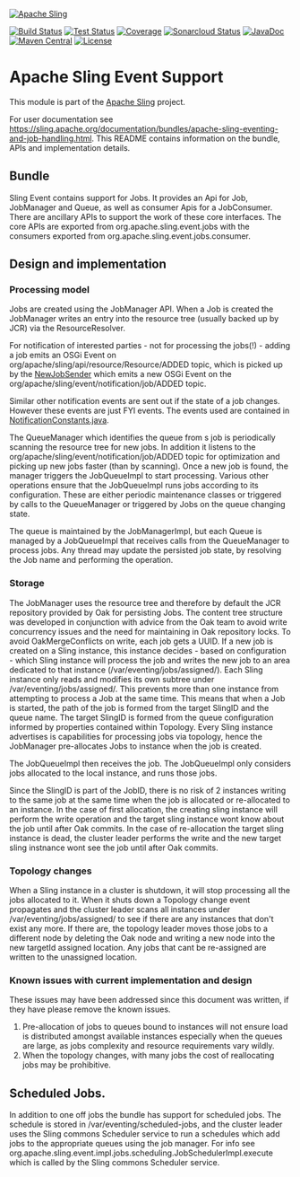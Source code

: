 [![Apache Sling](https://sling.apache.org/res/logos/sling.png)](https://sling.apache.org)

&#32;[![Build Status](https://ci-builds.apache.org/job/Sling/job/modules/job/sling-org-apache-sling-event/job/master/badge/icon)](https://ci-builds.apache.org/job/Sling/job/modules/job/sling-org-apache-sling-event/job/master/)&#32;[![Test Status](https://img.shields.io/jenkins/tests.svg?jobUrl=https://ci-builds.apache.org/job/Sling/job/modules/job/sling-org-apache-sling-event/job/master/)](https://ci-builds.apache.org/job/Sling/job/modules/job/sling-org-apache-sling-event/job/master/test/?width=800&height=600)&#32;[![Coverage](https://sonarcloud.io/api/project_badges/measure?project=apache_sling-org-apache-sling-event&metric=coverage)](https://sonarcloud.io/dashboard?id=apache_sling-org-apache-sling-event)&#32;[![Sonarcloud Status](https://sonarcloud.io/api/project_badges/measure?project=apache_sling-org-apache-sling-event&metric=alert_status)](https://sonarcloud.io/dashboard?id=apache_sling-org-apache-sling-event)&#32;[![JavaDoc](https://www.javadoc.io/badge/org.apache.sling/org.apache.sling.event.svg)](https://www.javadoc.io/doc/org.apache.sling/org.apache.sling.event)&#32;[![Maven Central](https://maven-badges.herokuapp.com/maven-central/org.apache.sling/org.apache.sling.event/badge.svg)](https://search.maven.org/#search%7Cga%7C1%7Cg%3A%22org.apache.sling%22%20a%3A%22org.apache.sling.event%22) [![License](https://img.shields.io/badge/License-Apache%202.0-blue.svg)](https://www.apache.org/licenses/LICENSE-2.0)

# Apache Sling Event Support

This module is part of the [Apache Sling](https://sling.apache.org) project.

For user documentation see https://sling.apache.org/documentation/bundles/apache-sling-eventing-and-job-handling.html. 
This README contains information on the bundle, APIs and implementation details.

## Bundle

Sling Event contains support for Jobs. It provides an Api for Job, JobManager and Queue, as well as consumer Apis for a 
JobConsumer. There are ancillary APIs to support the work of these core interfaces. The core APIs are exported from 
org.apache.sling.event.jobs with the consumers exported from org.apache.sling.event.jobs.consumer.


## Design and implementation


### Processing model

Jobs are created using the JobManager API. When a Job is created the JobManager writes an entry into the resource tree
(usually backed up by JCR) via the ResourceResolver. 

For notification of interested parties - not for processing the jobs(!) - adding a job emits an OSGi 
Event on org/apache/sling/api/resource/Resource/ADDED topic, which is picked up by the 
[NewJobSender](src/main/java/org/apache/sling/event/impl/jobs/notifications/NewJobSender.java) which emits a new OSGi
Event on the org/apache/sling/event/notification/job/ADDED topic.

Similar other notification events are sent out if the state of a job changes. However these events are just FYI events.
The events used are contained in [NotificationConstants.java](src/main/java/org/apache/sling/event/jobs/NotificationConstants.java).

The QueueManager which identifies the queue from s job is periodically scanning the resource tree for new jobs. In
addition it listens to the org/apache/sling/event/notification/job/ADDED topic for optimization and picking up new
jobs faster (than by scanning). Once a new job is found, the manager triggers the JobQueueImpl to start processing. 
Various other operations ensure that the JobQueueImpl runs jobs according to its configuration. These are either 
periodic maintenance classes or triggered by calls to the QueueManager or triggered by Jobs on the queue changing state.

The queue is maintained by the JobManagerImpl, but each Queue is managed by a JobQueueImpl that receives calls from the
QueueManager to process jobs. Any thread may update the persisted job state, by resolving the Job name and performing the operation.

### Storage

The JobManager uses the resource tree and therefore by default the JCR repository provided by Oak for persisting Jobs. The 
content tree structure was developed in conjunction with advice from the Oak team to avoid write concurrency issues and the 
need for maintaining in Oak repository locks. To avoid OakMergeConflicts on write, each job gets a UUID. If a new job is
created on a Sling instance, this instance decides - based on configuration - which Sling instance will process the job
and writes the new job to an area dedicated to that instance (/var/eventing/jobs/assigned/<SlingID>). Each Sling instance
only reads and modifies its own subtree under /var/eventing/jobs/assigned/<SlingID>. This prevents more than one instance from
attempting to process a Job at the same time. This means that when a Job is started, the path of the job is formed from
the target SlingID and the queue name. The target SlingID is formed from the queue configuration informed
by properties contained within Topology. Every Sling instance advertises is capabilities for processing jobs via topology,
hence the JobManager pre-allocates Jobs to instance when the job is created.

The JobQueueImpl then receives the job. The JobQueueImpl only considers jobs allocated to the local instance, and runs
those jobs. 

Since the SlingID is part of the JobID, there is no risk of 2 instances writing to the same job at the same time when the 
job is allocated or re-allocated to an instance. In the case of first allocation, the creating sling instance will perform 
the write operation and the target sling instance wont know about the job until after Oak commits. In the case of re-allocation
the target sling instance is dead, the cluster leader performs the write and the new target sling instnance wont see the job 
until after Oak commits.

### Topology changes

When a Sling instance in a cluster is shutdown, it will stop processing all the jobs allocated to it. When it shuts down
a Topology change event propagates and the cluster leader scans all instances under /var/eventing/jobs/assigned/ to see
if there are any instances that don't exist any more. If there are, the topology leader moves those jobs to a different
node by deleting the Oak node and writing a new node into the new targetId assigned location. Any jobs that cant be re-assigned
are written to the unassigned location.

### Known issues with current implementation and design

These issues may have been addressed since this document was written, if they have please remove the known issues.

1. Pre-allocation of jobs to queues bound to instances will not ensure load is distributed amongst available instances
especially when the queues are large, as jobs complexity and resource requirements vary wildly.
2. When the topology changes, with many jobs the cost of reallocating jobs may be prohibitive.


## Scheduled Jobs.

In addition to one off jobs the bundle has support for scheduled jobs. The schedule is stored in /var/eventing/scheduled-jobs, 
and the cluster leader uses the Sling commons Scheduler service to run a schedules which add jobs to the appropriate queues
using the job manager. For info see org.apache.sling.event.impl.jobs.scheduling.JobSchedulerImpl.execute which is called by the 
Sling commons Scheduler service.


 
